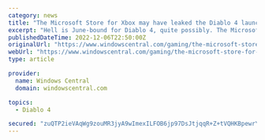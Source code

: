 ```yaml
---
category: news
title: "The Microsoft Store for Xbox may have leaked the Diablo 4 launch date"
excerpt: "Hell is June-bound for Diablo 4, quite possibly. The Microsoft Store may have once again leaked an upcoming Xbox game's launch date, and this time it's Diablo 4. Diablo 4 is an upcoming action RPG ..."
publishedDateTime: 2022-12-06T22:50:00Z
originalUrl: "https://www.windowscentral.com/gaming/the-microsoft-store-for-xbox-may-have-leaked-the-diablo-4-launch-date"
webUrl: "https://www.windowscentral.com/gaming/the-microsoft-store-for-xbox-may-have-leaked-the-diablo-4-launch-date"
type: article

provider:
  name: Windows Central
  domain: windowscentral.com

topics:
  - Diablo 4

secured: "zuQTP2ieVAqWg9zouMR3jyA9wImexILFOB6jp97DsJtjqqR+Z+tVQHKBpewrYO1PbP0zt2swSmd7ckRxX67BCLqEg0wHjJQfGyUFZYuh4l5nmwQFBGhAAg8D/r7HrzjUo2Ty1PrOMvw6MmYaPh8K+xqJj2Rtmi8j232DWGl87OwUkXtzW8dKjiNIB1/e6b6qKuAIWpR5MggECH7YgP0tYliXx/h7rd0JgAivCBEG2bouiZ4Zl5dHchXtILtAP5bWNQm9KTsogXNcUHok2L5lKX1J2U/yUAWWJxD3OlxG3rXpYxdAByrv8RDQaINH/guWLeo8iVmXjzyGPzJ3DTFEVFDdnR4thSBHMzISaEjnRcQ=;jqopqfCbHlnHsLJ9xKLyZA=="
---
```


